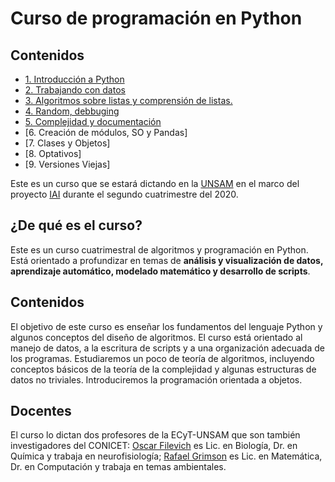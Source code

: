 # Curso de programación en Python

## Contenidos

* [1. Introducción a Python](Clases/01_Introduccion/)
* [2. Trabajando con datos](Clases/02_Datos/)
* [3. Algoritmos sobre listas y comprensión de listas.](Clases/03_Listas/)
* [4. Random, debbuging](Clases/04_Random_Plt_Dbg/)
* [5. Complejidad y documentación](Clases/05_Organización_y_Complejidad/)
* [6. Creación de módulos, SO y Pandas]
* [7. Clases y Objetos]
* [8. Optativos]
* [9. Versiones Viejas]

Este es un curso que se estará dictando en la [UNSAM](https://www.unsam.edu.ar/) en el marco del proyecto [IAI](http://noticias.unsam.edu.ar/2019/09/16/la-unsam-piensa-la-inteligencia-artificial-interdisciplinaria/) durante el segundo cuatrimestre del 2020.

## ¿De qué es el curso?
Este es un curso cuatrimestral de algoritmos y programación en Python.
Está orientado a profundizar en temas de **análisis y visualización de datos, aprendizaje automático, modelado matemático y desarrollo de scripts**.

## Contenidos
El objetivo de este curso es enseñar los fundamentos del lenguaje
Python y algunos conceptos del diseño de algoritmos. El curso está orientado al manejo de datos, a la escritura de scripts y a una organización adecuada de los programas. Estudiaremos un poco de teoría de algoritmos, incluyendo conceptos básicos de la teoría de la complejidad y algunas estructuras de datos no triviales. Introduciremos la programación orientada a objetos.

## Docentes
El curso lo dictan dos profesores de la ECyT-UNSAM que son también
investigadores del CONICET: [Oscar Filevich](http://labning.com.ar/#nosotros) es Lic. en Biología,
Dr. en Química y trabaja en neurofisiología; [Rafael Grimson](http://investigadores.unsam.edu.ar/es/investigador/407/Grimson-Rafael) es Lic. en Matemática, Dr. en Computación y trabaja en temas ambientales.
